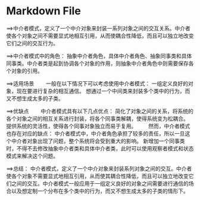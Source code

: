 ﻿# Markdown File

==>中介者模式，定义了一个中介对象来封装一系列对象之间的交互关系。中介者使各个对象之间不需要显式地相互引用，从而使耦合性降低，而且可以独立地改变它们之间的交互行为。

==>中介者模式中的角色：
	抽象中介者角色，具体中介者角色、抽象同事类和具体同事类。中介者类是起到协调各个对象的作用，则抽象中介者角色中则需要保存各个对象的引用。

==>适用场景
 　　一般在以下情况下可以考虑使用中介者模式：
		一组定义良好的对象，现在要进行复杂的相互通信。
		想通过一个中间类来封装多个类中的行为，而又不想生成太多的子类。


==>优缺点
　　中介者模式具有以下几点优点：
		简化了对象之间的关系，将系统的各个对象之间的相互关系进行封装，将各个同事类解耦，使得系统变为松耦合。
		提供系统的灵活性，使得各个同事对象独立而易于复用。
　　然而，中介者模式也存在对应的缺点：
		中介者模式中，中介者角色承担了较多的责任，所以一旦这个中介者对象出现了问题，整个系统将会受到重大的影响。
		新增加一个同事类时，不得不去修改抽象中介者类和具体中介者类，此时可以使用观察者模式和状态模式来解决这个问题。


==>总结：
	中介者模式，定义了一个中介对象来封装系列对象之间的交互。中介者使各个对象不需要显式地相互引用，从而使其耦合性降低，而且可以独立地改变它们之间的交互。中介者模式一般应用于一组定义良好的对象之间需要进行通信的场合以及想定制一个分布在多个类中的行为，而又不想生成太多的子类的情形下。